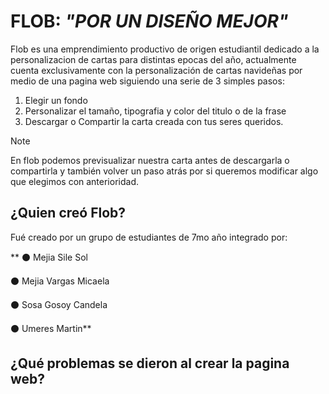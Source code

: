 
# FLOB: *"POR UN DISEÑO MEJOR"*

Flob es una emprendimiento productivo de origen estudiantil dedicado a la personalizacion de cartas para distintas epocas del año, actualmente cuenta exclusivamente con la personalización de cartas navideñas por medio de una pagina web siguiendo una serie de 3 simples pasos:
1. Elegir un fondo
2. Personalizar el tamaño, tipografia y color del titulo o de la frase
3. Descargar o Compartir la carta creada con tus seres queridos.

> [!NOTE]
>En flob podemos previsualizar nuestra carta antes de descargarla o compartirla y también volver un paso atrás por si queremos modificar algo que elegimos con anterioridad.

## ¿Quien creó Flob?
Fué creado por un grupo de estudiantes de 7mo año integrado por:


** ⚫ Mejia Sile Sol

⚫ Mejia Vargas Micaela

⚫ Sosa Gosoy Candela

⚫ Umeres Martin**

## ¿Qué problemas se dieron al crear la pagina web?
